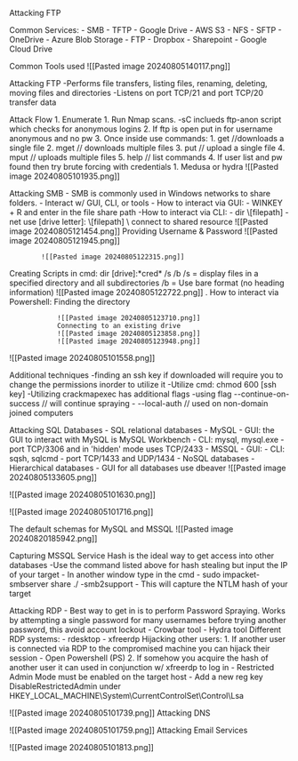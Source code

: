 Attacking FTP

Common Services:
	- SMB        - TFTP         - Google Drive         - AWS S3
	- NFS         - SFTP         - OneDrive               - Azure Blob Storage
	- FTP          - Dropbox   - Sharepoint            - Google Cloud Drive

Common Tools used
	![[Pasted image 20240805140117.png]]
	

Attacking FTP
	-Performs file transfers, listing files, renaming, deleting, moving files and directories
	-Listens on port TCP/21 and port TCP/20 transfer data

Attack Flow
	1. Enumerate
		1. Run Nmap scans. 
			-sC inclueds ftp-anon script which checks for anonymous logins
		2. If ftp is open put in for username anonymous and no pw
		3. Once inside use commands:
			1.  get //downloads a single file
			2. mget // downloads multiple files
			3. put // upload a single file
			4. mput // uploads multiple files
			5. help // list commands
		4.  If user list and pw found then try brute forcing with credentials
			1.  Medusa or hydra
![[Pasted image 20240805101935.png]]

Attacking SMB
	- SMB is commonly used in Windows networks to share folders.
	- Interact w/ GUI, CLI, or tools
		- How to interact via GUI:
			- WINKEY + R and enter in the file share path
		-How to interact via CLI:
			- dir \\[filepath]
			- net use [drive letter]: \\[filepath]   \\ connect to shared resource
			![[Pasted image 20240805121454.png]]
			Providing Username & Password
			![[Pasted image 20240805121945.png]]

			![[Pasted image 20240805122315.png]]

Creating Scripts in cmd:
	dir [drive]:\*cred* /s /b
			/s = display files in a specified directory and all subdirectories
			/b = Use bare format (no heading information)
			![[Pasted image 20240805122722.png]]
			.
			How to interact via Powershell:
					Finding the directory
				
				![[Pasted image 20240805123710.png]]
				Connecting to an existing drive
				![[Pasted image 20240805123858.png]]
				![[Pasted image 20240805123948.png]]



![[Pasted image 20240805101558.png]]

Additional techniques
	-finding an ssh key if downloaded will require you to change the permissions inorder to utilize it
		-Utilize cmd:  chmod 600 [ssh key]
	-Utilizing crackmapexec has additional flags
		-using flag --continue-on-success // will continue spraying
		- --local-auth // used on non-domain joined computers	


Attacking SQL Databases
	- SQL relational databases
		- MySQL
			- GUI: the GUI to interact with MySQL is MySQL Workbench
			- CLI: mysql, mysql.exe
			- port TCP/3306 and in 'hidden' mode uses TCP/2433
		- MSSQL
			- GUI:
			- CLI: sqsh, sqlcmd
			- port TCP/1433 and UDP/1434
	- NoSQL databases
	- Hierarchical databases
			- GUI for all databases use dbeaver
			 ![[Pasted image 20240805133605.png]]
			 

![[Pasted image 20240805101630.png]]

![[Pasted image 20240805101716.png]]

The default schemas for MySQL and MSSQL
![[Pasted image 20240820185942.png]]

Capturing MSSQL Service Hash is the ideal way to get access into other databases
	-Use the command listed above for hash stealing but input the IP of your target
	- In another window type in the cmd
			- sudo impacket-smbserver share ./ -smb2support
			- This will capture the NTLM hash of your target


Attacking RDP
	- Best way to get in is to perform Password Spraying. Works by attempting a single password for many usernames before trying another password, this avoid account lockout
		- Crowbar tool
		- Hydra tool
	Different RDP systems:
			- rdesktop
			- xfreerdp
	Hijacking other users:
			1. If another user is connected via RDP to the compromised machine you can hijack their session
					- Open Powershell (PS) 
			2. If somehow you acquire the hash of another user it can used in conjunction w/ xfreerdp to log in
					- Restricted Admin Mode must be enabled on the target host
					- Add a new reg key DisableRestrictedAdmin under HKEY_LOCAL_MACHINE\System\CurrentControlSet\Control\Lsa



![[Pasted image 20240805101739.png]]
Attacking DNS



![[Pasted image 20240805101759.png]]
Attacking Email Services



![[Pasted image 20240805101813.png]]
